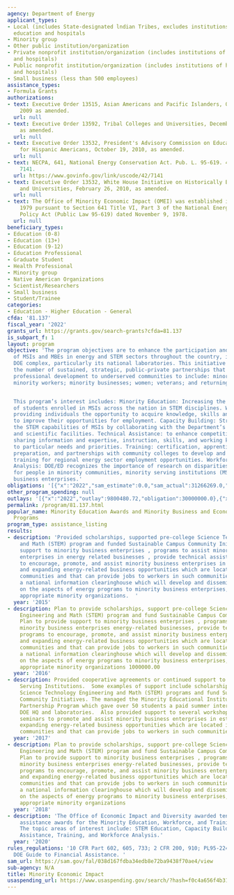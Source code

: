 ```yaml
---
agency: Department of Energy
applicant_types:
- Local (includes State-designated lndian Tribes, excludes institutions of higher
  education and hospitals
- Minority group
- Other public institution/organization
- Private nonprofit institution/organization (includes institutions of higher education
  and hospitals)
- Public nonprofit institution/organization (includes institutions of higher education
  and hospitals)
- Small business (less than 500 employees)
assistance_types:
- Formula Grants
authorizations:
- text: Executive Order 13515, Asian Americans and Pacific Islanders, October 14,
    2009 as amended.
  url: null
- text: Executive Order 13592, Tribal Colleges and Universities, December 8, 2011
    as amended.
  url: null
- text: Executive Order 13532, President's Advisory Commission on Educational Excellence
    for Hispanic Americans, October 19, 2010, as amended.
  url: null
- text: NECPA, 641, National Energy Conservation Act. Pub. L. 95-619. 42 U.S.C. &sect;
    7141.
  url: https://www.govinfo.gov/link/uscode/42/7141
- text: Executive Order 13532, White House Initiative on Historically Black Colleges
    and Universities, February 26, 2010, as amended.
  url: null
- text: The Office of Minority Economic Impact (OMEI) was established in Fiscal Year
    1979 pursuant to Section 641 Title VI, Part 3 of the National Energy Conservation
    Policy Act (Public Law 95-619) dated November 9, 1978.
  url: null
beneficiary_types:
- Education (0-8)
- Education (13+)
- Education (9-12)
- Education Professional
- Graduate Student
- Health Professional
- Minority group
- Native American Organizations
- Scientist/Researchers
- Small business
- Student/Trainee
categories:
- Education - Higher Education - General
cfda: '81.137'
fiscal_year: '2022'
grants_url: https://grants.gov/search-grants?cfda=81.137
is_subpart_f: 1
layout: program
objective: 'The program objectives are to enhance the participation and sustainability
  of MSIs and MBEs in energy and STEM sectors throughout the country, including the
  DOE complex, particularly its national laboratories. This initiative is to increase
  the number of sustained, strategic, public-private partnerships that will provide
  professional development to underserved communities to include: minority students;
  minority workers; minority businesses; women; veterans; and returning citizens.


  This program’s interest includes: Minority Education: Increasing the participation
  of students enrolled in MSIs across the nation in STEM disciplines. Workforce Development:
  providing individuals the opportunity to acquire knowledge, skills and training
  to improve their opportunities for employment. Capacity Building: Strengthening
  the STEM capabilities of MSIs by collaborating with the Department’s national laboratories
  and scientific facilities. Technical Assistance: to enhance competitiveness through
  sharing information and expertise, instruction, skills, and working knowledge relative
  to particular needs and priorities. Training: certification, apprenticeship, placement
  preparation, and partnerships with community colleges to develop and deliver targeted
  training for regional energy sector employment opportunities. Workforce/Pipeline
  Analysis: DOE/ED recognizes the importance of research on disparities and opportunities
  for people in minority communities, minority serving institutions (MSIs), and minority
  business enterprises.'
obligations: '[{"x":"2022","sam_estimate":0.0,"sam_actual":31266269.0,"usa_spending_actual":31266268.98},{"x":"2023","sam_estimate":2503422.0,"sam_actual":0.0,"usa_spending_actual":3381169.33},{"x":"2024","sam_estimate":2293621.0,"sam_actual":0.0,"usa_spending_actual":27103114.09}]'
other_program_spending: null
outlays: '[{"x":"2022","outlay":9800480.72,"obligation":30000000.0},{"x":"2023","outlay":2374344.66,"obligation":5253104.0},{"x":"2024","outlay":720860.71,"obligation":24761894.0}]'
permalink: /program/81.137.html
popular_name: Minority Education Awards and Minority Business and Economic Development
  Programs
program_type: assistance_listing
results:
- description: 'Provided scholarships, supported pre-college Science Technology Engineering
    and Math (STEM) program and funded Sustainable Campus Community Initiative. Provided
    support to minority business enterprises , programs to assist minority business
    enterprises in energy related businesses , provide technical assistance programs
    to encourage, promote, and assist minority business enterprises in establishing
    and expanding energy-related business opportunities which are located in minority
    communities and that can provide jobs to workers in such communities, provide
    a national information clearinghouse which will develop and disseminate information
    on the aspects of energy programs to minority business enterprises, and other
    appropriate minority organizations.  '
  year: '2015'
- description: Plan to provide scholarships, support pre-college Science Technology
    Engineering and Math (STEM) program and fund Sustainable Campus Community Initiative.
    Plan to provide support to minority business enterprises , programs to assist
    minority business enterprises energy-related businesses, provide technical assistance
    programs to encourage, promote, and assist minority business enterprises in establishing
    and expanding energy-related business opportunities which are located in minority
    communities and that can provide jobs to workers in such communities, provide
    a national information clearinghouse which will develop and disseminate information
    on the aspects of energy programs to minority business enterprises, and other
    appropriate minority organizations 1000000.00
  year: '2016'
- description: Provided cooperative agreements or continued support to 12 Minority
    Serving Institutions.  Some examples of support include scholarships, pre-college
    Science Technology Engineering and Math (STEM) programs and fund Sustainable Campus
    Community Initiatives. The managed the Minority Educational Institution Student
    Partnership Program which gave over 50 students a paid summer internship with
    DOE HQ and laboratories.  Also provided support to several workshops and educational
    seminars to promote and assist minority business enterprises in establishing and
    expanding energy-related business opportunities which are located in minority
    communities and that can provide jobs to workers in such communities
  year: '2017'
- description: Plan to provide scholarships, support pre-college Science Technology
    Engineering and Math (STEM) program and fund Sustainable Campus Community Initiative.
    Plan to provide support to minority business enterprises , programs to assist
    minority business enterprises energy-related businesses, provide technical assistance
    programs to encourage, promote, and assist minority business enterprises in establishing
    and expanding energy-related business opportunities which are located in minority
    communities and that can provide jobs to workers in such communities, provide
    a national information clearinghouse which will develop and disseminate information
    on the aspects of energy programs to minority business enterprises, and other
    appropriate minority organizations
  year: '2018'
- description: 'The Office of Economic Impact and Diversity awarded ten new financial
    assistance awards for the Minority Education, Workforce, and Training (MEWT) Program.
    The topic areas of interest include: STEM Education, Capacity Building, Technical
    Assistance, Training, and Workforce Analysis.'
  year: '2020'
rules_regulations: '10 CFR Part 602, 605, 733; 2 CFR 200, 910; PL95-224; PL106-107;
  DOE Guide to Financial Assistance. '
sam_url: https://sam.gov/fal/038d167fdba34edb8e72ba9438f70ae4/view
sub-agency: N/A
title: Minority Economic Impact
usaspending_url: https://www.usaspending.gov/search/?hash=f0c4a656f4b31a42c85b41fa87604d28
---
```

